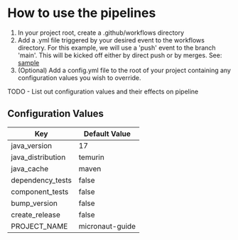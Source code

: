 # How to use the pipelines

1. In your project root, create a .github/workflows directory
2. Add a .yml file triggered by your desired event to the workflows directory. For this example, we will use a 'push' event to the branch 'main'.  This will be kicked off either by direct push or by merges. See: [sample](call-pipeline.yml)
3. \(Optional\) Add a config.yml file to the root of your project containing any configuration values you wish to override.

TODO - List out configuration values and their effects on pipeline

## Configuration Values
| Key                      | Default Value |
|---------------------------|---------------|
| java_version              | 17            |
| java_distribution| temurin|       
| java_cache|  maven        |
|dependency_tests|false|
|component_tests|false|
|bump_version|false|
|create_release|false|
|PROJECT_NAME|micronaut-guide|




